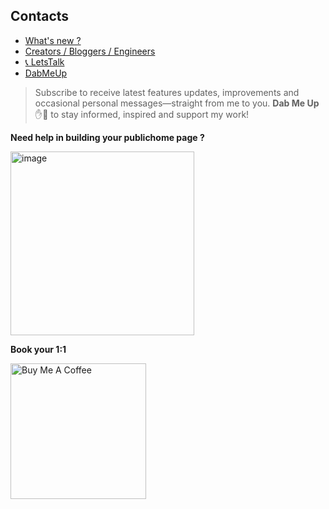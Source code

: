 ## Contacts
- [What's new ?](https://publichome.page/roadmap)
- [Creators / Bloggers / Engineers](https://topmate.io/public_homepage/1577413)
- [📞 LetsTalk](tel:+17816275377)
- [DabMeUp](self:subscribe,whatsapp:subscribe)
> Subscribe to receive latest features updates, improvements and occasional personal messages—straight from me to you. **Dab&nbsp;Me&nbsp;Up** ✋🤜 to stay informed, inspired and support my work!

[DabMeUp2]:# (self:subscribe,whatsapp:subscribe)

**Need help in building your publichome page ?**

  <a href="https://topmate.io/ersandeep/644263" target="_blank">
    <img width="294" alt="image" src="https://github.com/sandipsahoo2k2/my/assets/5547869/c86cbcfc-ae0e-4105-8dee-bb25b3e32a2c">
  </a>
  
  **Book your 1:1**
  
  <a href="https://buymeacoffee.com/publichomepage" target="_blank"><img src="https://cdn.buymeacoffee.com/buttons/v2/default-yellow.png" alt="Buy Me A Coffee" style="height: px !important;width: 217px !important;"></a>
